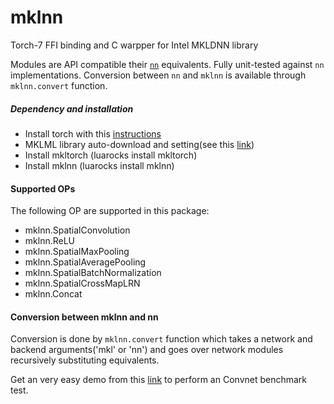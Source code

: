 mklnn
===========

Torch-7 FFI binding and C warpper for Intel MKLDNN library 

Modules are API compatible their [`nn`](https://github.com/torch/nn) equivalents. Fully unit-tested against `nn` implementations.
Conversion between `nn` and `mklnn` is available through `mklnn.convert` function.

##### Dependency and installation

* Install torch with this [instructions](http://torch.ch/docs/getting-started.html)
* MKLML library auto-download and setting(see this [link](https://github.com/xhzhao/EnvCheck))
* Install mkltorch (luarocks install mkltorch)
* Install mklnn (luarocks install mklnn)

#### Supported OPs

The following OP are supported in this package:
* mklnn.SpatialConvolution
* mklnn.ReLU
* mklnn.SpatialMaxPooling
* mklnn.SpatialAveragePooling
* mklnn.SpatialBatchNormalization
* mklnn.SpatialCrossMapLRN
* mklnn.Concat

#### Conversion between mklnn and nn

Conversion is done by `mklnn.convert` function which takes a network and backend arguments('mkl' or 'nn') and goes over
network modules recursively substituting equivalents. 

Get an very easy demo from this [link](https://github.com/xhzhao/convnet-benchmarks/tree/mklnn) to perform an Convnet benchmark test.
